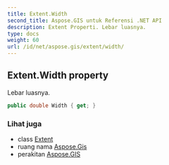```yaml
---
title: Extent.Width
second_title: Aspose.GIS untuk Referensi .NET API
description: Extent Properti. Lebar luasnya.
type: docs
weight: 60
url: /id/net/aspose.gis/extent/width/
---
```

## Extent.Width property

Lebar luasnya.

```csharp
public double Width { get; }
```

### Lihat juga

* class [Extent](../)
* ruang nama [Aspose.Gis](../../extent/)
* perakitan [Aspose.GIS](../../../)


